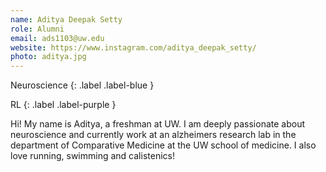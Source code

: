 ```yaml
---
name: Aditya Deepak Setty
role: Alumni
email: ads1103@uw.edu
website: https://www.instagram.com/aditya_deepak_setty/
photo: aditya.jpg
---
```


Neuroscience
{: .label .label-blue }

RL
{: .label .label-purple }

Hi! My name is Aditya, a freshman at UW. I am deeply passionate about neuroscience and currently work at an alzheimers research lab in the department of Comparative Medicine at the UW school of medicine. I also love running, swimming and calistenics!
